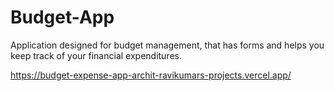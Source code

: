 # Budget-App
Application designed for budget management, that has forms and helps you keep track of your financial expenditures.

https://budget-expense-app-archit-ravikumars-projects.vercel.app/
